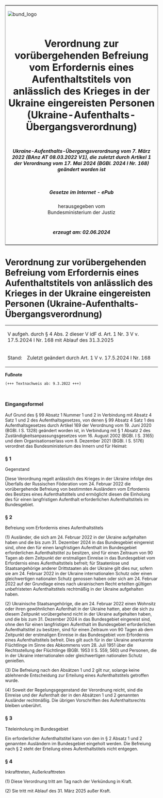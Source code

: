 <span id="DECKBLATT.html"></span>

<table border="0" frame="border" width="100%">

<tr valign="top">

<td align="left">

![bund\_logo](BfJ_2021_Web_de_de.gif)

</td>

<td align="right">

 

</td>

</tr>

<tr align="center" valign="middle">

<td colspan="2">

# Verordnung zur vorübergehenden Befreiung vom Erfordernis eines Aufenthaltstitels von anlässlich des Krieges in der Ukraine eingereisten Personen (Ukraine-Aufenthalts-Übergangsverordnung)

</td>

</tr>

<tr align="center" valign="middle">

<td colspan="2">

##### Ukraine-Aufenthalts-Übergangsverordnung vom 7. März 2022 (BAnz AT 08.03.2022 V1), die zuletzt durch Artikel 1 der Verordnung vom 17. Mai 2024 (BGBl. 2024 I Nr. 168) geändert worden ist

</td>

</tr>

<tr align="center" valign="middle">

<td colspan="2">

  
  

##### Gesetze im Internet - ePub  
  
herausgegeben vom  
Bundesministerium der Justiz

</td>

</tr>

<tr align="center" valign="bottom">

<td colspan="2">

  
  

##### erzeugt am: 02.06.2024

</td>

</tr>

</table>

<span id="BJNR606700022.html"></span>

# Verordnung zur vorübergehenden Befreiung vom Erfordernis eines Aufenthaltstitels von anlässlich des Krieges in der Ukraine eingereisten Personen (Ukraine-Aufenthalts-Übergangsverordnung)

<div>

<div class="jnhtml">

<table width="100%">

<colgroup>

<col width="10%">

</col>

<col width="90%">

</col>

</colgroup>

<tr>

<td class="StandkommentarAufh" colspan="2">

V aufgeh. durch § 4 Abs. 2 dieser V idF d. Art. 1 Nr. 3 V v. 17.5.2024 I
Nr. 168 mit Ablauf des 31.3.2025

</div>

</div>

</td>

</tr>

<tr>

<td>

Stand:

</td>

<td>

Zuletzt geändert durch Art. 1 V v. 17.5.2024 I Nr. 168

</td>

</tr>

</table>

</div>

</div>

<div>

  
**Fußnote**

<div class="jnhtml">

<div>

<div class="jurAbsatz">

  

``` 
(+++ Textnachweis ab: 9.3.2022 +++)

 
```

</div>

</div>

</div>

</div>

<span id="BJNR606700022BJNE000105311.html"></span>

### Eingangsformel  

<div>

<div class="jnhtml">

<div>

<div class="jurAbsatz">

Auf Grund des § 99 Absatz 1 Nummer 1 und 2 in Verbindung mit Absatz 4
Satz 1 und 2 des Aufenthaltsgesetzes, von denen § 99 Absatz 4 Satz 1 des
Aufenthaltsgesetzes durch Artikel 169 der Verordnung vom 19. Juni 2020
(BGBl. I S. 1328) geändert worden ist, in Verbindung mit § 1 Absatz 2
des Zuständigkeitsanpassungsgesetzes vom 16. August 2002 (BGBl. I S.
3165) und dem Organisationserlass vom 8. Dezember 2021 (BGBl. I S. 5176)
verordnet das Bundesministerium des Innern und für Heimat:

</div>

</div>

</div>

</div>

<span id="BJNR606700022BJNE000205311.html"></span>

### § 1  
Gegenstand

<div>

<div class="jnhtml">

<div>

<div class="jurAbsatz">

Diese Verordnung regelt anlässlich des Krieges in der Ukraine infolge
des Überfalls der Russischen Föderation vom 24. Februar 2022 die
vorübergehende Befreiung von bestimmten Ausländern vom Erfordernis des
Besitzes eines Aufenthaltstitels und ermöglicht diesen die Einholung des
für einen langfristigen Aufenthalt erforderlichen Aufenthaltstitels im
Bundesgebiet.

</div>

</div>

</div>

</div>

<span id="BJNR606700022BJNE000306311.html"></span>

### § 2  
Befreiung vom Erfordernis eines Aufenthaltstitels

<div>

<div class="jnhtml">

<div>

<div class="jurAbsatz">

(1) Ausländer, die sich am 24. Februar 2022 in der Ukraine aufgehalten
haben und die bis zum 31. Dezember 2024 in das Bundesgebiet eingereist
sind, ohne den für einen langfristigen Aufenthalt im Bundesgebiet
erforderlichen Aufenthaltstitel zu besitzen, sind für einen Zeitraum von
90 Tagen ab dem Zeitpunkt der erstmaligen Einreise in das Bundesgebiet
vom Erfordernis eines Aufenthaltstitels befreit; für Staatenlose und
Staatsangehörige anderer Drittstaaten als der Ukraine gilt dies nur,
sofern sie am 24. Februar 2022 in der Ukraine internationalen Schutz
oder einen gleichwertigen nationalen Schutz genossen haben oder sich am
24. Februar 2022 auf der Grundlage eines nach ukrainischem Recht
erteilten gültigen unbefristeten Aufenthaltstitels rechtmäßig in der
Ukraine aufgehalten haben.

</div>

<div class="jurAbsatz">

(2) Ukrainische Staatsangehörige, die am 24. Februar 2022 einen Wohnsitz
oder ihren gewöhnlichen Aufenthalt in der Ukraine hatten, aber die sich
zu diesem Zeitpunkt vorübergehend nicht in der Ukraine aufgehalten
haben, und die bis zum 31. Dezember 2024 in das Bundesgebiet eingereist
sind, ohne den für einen langfristigen Aufenthalt im Bundesgebiet
erforderlichen Aufenthaltstitel zu besitzen, sind für einen Zeitraum von
90 Tagen ab dem Zeitpunkt der erstmaligen Einreise in das Bundesgebiet
vom Erfordernis eines Aufenthaltstitels befreit. Dies gilt auch für in
der Ukraine anerkannte Flüchtlinge im Sinne des Abkommens vom 28. Juli
1951 über die Rechtsstellung der Flüchtlinge (BGBl. 1953 II S. 559, 560)
und Personen, die in der Ukraine internationalen oder gleichwertigen
nationalen Schutz genießen.

</div>

<div class="jurAbsatz">

(3) Die Befreiung nach den Absätzen 1 und 2 gilt nur, solange keine
ablehnende Entscheidung zur Erteilung eines Aufenthaltstitels getroffen
wurde.

</div>

<div class="jurAbsatz">

(4) Soweit der Regelungsgegenstand der Verordnung reicht, sind die
Einreise und der Aufenthalt der in den Absätzen 1 und 2 genannten
Ausländer rechtmäßig. Die übrigen Vorschriften des Aufenthaltsrechts
bleiben unberührt.

</div>

</div>

</div>

</div>

<span id="BJNR606700022BJNE000405311.html"></span>

### § 3  
Titeleinholung im Bundesgebiet

<div>

<div class="jnhtml">

<div>

<div class="jurAbsatz">

Ein erforderlicher Aufenthaltstitel kann von den in § 2 Absatz 1 und 2
genannten Ausländern im Bundesgebiet eingeholt werden. Die Befreiung
nach § 2 steht der Erteilung eines Aufenthaltstitels nicht entgegen.

</div>

</div>

</div>

</div>

<span id="BJNR606700022BJNE000505311.html"></span>

### § 4  
Inkrafttreten, Außerkrafttreten

<div>

<div class="jnhtml">

<div>

<div class="jurAbsatz">

(1) Diese Verordnung tritt am Tag nach der Verkündung in Kraft.

</div>

<div class="jurAbsatz">

(2) Sie tritt mit Ablauf des 31. März 2025 außer Kraft.

</div>

</div>

</div>

</div>
